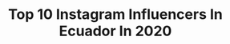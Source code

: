 ---
title: Top 10 Instagram Influencers In Ecuador In 2020
description: Identify the most popular Instagram accounts on inBeat.
platform: Instagram
profiles:
  - username: "jordan.alvarez"
    fullname: >-
      Jordan Álvarez
    location: "Ecuador"
    followers: 270096
    engagement: 1805
    commentsToLikes: 0.204603
    avatar: "https://scontent-ams4-1.cdninstagram.com/v/t51.2885-19/s320x320/83342429_2356365997987811_702420804381442048_n.jpg?_nc_ht=scontent-ams4-1.cdninstagram.com&_nc_ohc=XMPyhHIwI8AAX-209fB&oh=c7d793b407132c58a48e814975718fef&oe=5EB96ABF"
    verified: false
    hashtags: "#tiktok, #amor, #forever21ecuador, #foreverbabe"
  - username: "mat_carvajal"
    fullname: >-
      Mateo Carvajal
    location: "Ecuador"
    followers: 36419
    engagement: 1333
    commentsToLikes: 0.041411
    avatar: "https://scontent-amt2-1.cdninstagram.com/v/t51.2885-19/s320x320/92216249_3253342061367081_8277097111258923008_n.jpg?_nc_ht=scontent-amt2-1.cdninstagram.com&_nc_ohc=akZry9V3h1kAX-8LeT4&oh=000293e5c9854962350db0d49d9ee682&oe=5EBA2490"
    verified: false
    hashtags: "#skrr, #trend, #peronosalgas, #love"
  - username: "valentin_carvajal"
    fullname: >-
      Valentin Carvajal
    location: "Ecuador"
    followers: 95919
    engagement: 1257
    commentsToLikes: 0.032133
    avatar: "https://scontent-ams4-1.cdninstagram.com/v/t51.2885-19/s320x320/90394530_868128890282323_3679245633463517184_n.jpg?_nc_ht=scontent-ams4-1.cdninstagram.com&_nc_ohc=XZwIABtswFEAX8auzn3&oh=105ac38496d22e450a190a839bf0d971&oe=5EB87AE0"
    verified: false
    hashtags: "#newyear, #quedateencasa, #odio, #latino"
  - username: "gioandradecruz"
    fullname: >-
      Gio Andrade 🧜🏻‍♀️
    location: "Ecuador"
    followers: 10963
    engagement: 1259
    commentsToLikes: 0.031064
    avatar: "https://scontent-bos3-1.cdninstagram.com/v/t51.2885-19/s320x320/92859690_2306758056285368_2054636367844999168_n.jpg?_nc_ht=scontent-bos3-1.cdninstagram.com&_nc_ohc=AK-uKODE95YAX_KWi5H&oh=9a141970db24ba32d617d68acaee27a1&oe=5EBC8B3F"
    verified: false
    hashtags: ""
  - username: "solange_azuero"
    fullname: >-
      Solange Azuero🌻🥑
    location: "Ecuador"
    followers: 12357
    engagement: 1490
    commentsToLikes: 0.020991
    avatar: "https://scontent-amt2-1.cdninstagram.com/v/t51.2885-19/s320x320/71245721_900747043630351_7169473862218809344_n.jpg?_nc_ht=scontent-amt2-1.cdninstagram.com&_nc_ohc=BmYDSPardLwAX8NbZJ2&oh=ea7ba21cd085e444a5ae07a2f6035013&oe=5EB93A0A"
    verified: false
    hashtags: "#neonlights, #photomodel, #lagoagrio, #girlpower"
  - username: "kikejav"
    fullname: >-
      KikeJav
    location: "Ecuador"
    followers: 357413
    engagement: 1508
    commentsToLikes: 0.022138
    avatar: "https://scontent-atl3-1.cdninstagram.com/v/t51.2885-19/s320x320/90791133_930557094031719_2936889166601912320_n.jpg?_nc_ht=scontent-atl3-1.cdninstagram.com&_nc_ohc=37tWBkoZfb0AX9x-uqG&oh=8ccf52658aeddc77637869bfda7e258d&oe=5EB99977"
    verified: false
    hashtags: "#quevivaquito, #indiodelosfinos, #tenderochallenge, #advertising"
  - username: "ac.cueva211_"
    fullname: >-
      𝓐𝓷𝓷𝓰𝓲𝓮 𝓑𝓮𝓵𝓮𝓷 ✿
    location: "Ecuador"
    followers: 10631
    engagement: 1682
    commentsToLikes: 0.013338
    avatar: "https://scontent-atl3-1.cdninstagram.com/v/t51.2885-19/s320x320/92361417_929183070855110_5884625706901569536_n.jpg?_nc_ht=scontent-atl3-1.cdninstagram.com&_nc_ohc=Lcr2_l5uwKYAX-4JNCG&oh=1d88679e5de2ca5c53783ece9c85dca1&oe=5EB7CB00"
    verified: false
    hashtags: ""
  - username: "damianbernalf"
    fullname: >-
      Damián El Champ
    location: "Ecuador"
    followers: 36803
    engagement: 1058
    commentsToLikes: 0.027197
    avatar: "https://scontent-ams4-1.cdninstagram.com/v/t51.2885-19/s320x320/50587548_398662200707141_2568256792215683072_n.jpg?_nc_ht=scontent-ams4-1.cdninstagram.com&_nc_ohc=_knBx2mxLKgAX_diLNG&oh=43a81580579aabd9aec9567b014ade29&oe=5EB8895E"
    verified: false
    hashtags: "#santacruz, #papas, #manta, #diablohuma"
  - username: "erickfernandoq"
    fullname: >-
      📸📸E  R  I  C  K 📸 📸 🌐
    location: "Ecuador"
    followers: 44428
    engagement: 565
    commentsToLikes: 0.019233
    avatar: "https://scontent-ams4-1.cdninstagram.com/v/t51.2885-19/s320x320/89939704_1107558516270574_8918373949465690112_n.jpg?_nc_ht=scontent-ams4-1.cdninstagram.com&_nc_ohc=xrptgLq00CgAX-TQbEc&oh=b6025e2f7a43ecf029d143e904267f9d&oe=5EB96A8E"
    verified: false
    hashtags: "#ofhumans, #pursuitofportraits, #portraitmood, #creative"
  - username: "zuko_carrasco"
    fullname: >-
      Sebas Carrasco
    location: "Ecuador"
    followers: 9392
    engagement: 607
    commentsToLikes: 0.053143
    avatar: "https://scontent-lhr8-1.cdninstagram.com/v/t51.2885-19/s320x320/72632426_439372716698106_1412420108621447168_n.jpg?_nc_ht=scontent-lhr8-1.cdninstagram.com&_nc_ohc=JAF5STKtxF8AX_0lynr&oh=960e0c3bf96aa84a2e5f2d9139a68b70&oe=5EB9D795"
    verified: false
    hashtags: "#wheelchairtires, #admiracion, #bolivia, #ecuador"
---